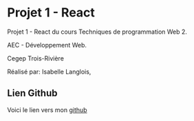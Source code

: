 # Projet 1 - React

Projet 1 - React du cours Techniques de programmation Web 2.

AEC - Développement Web.

Cegep Trois-Rivière

Réalisé par: Isabelle Langlois,

## Lien Github

Voici le lien vers mon [github](https://github.com/isabelle913/aec-prog2-tp1.git)